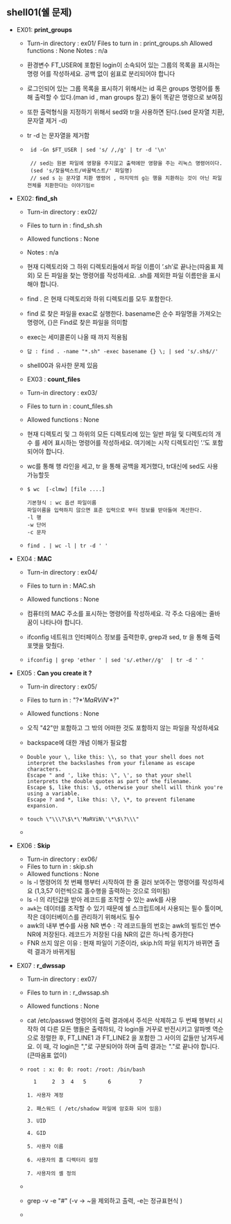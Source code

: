 ## shell01(쉘 문제)

- EX01: **print_groups**

  - Turn-in directory : ex01/
     Files to turn in : print_groups.sh Allowed functions : None
     Notes : n/a

  - 환경변수 FT_USER에 포함된 login이 소속되어 있는 그룹의 목록을 표시하는 명령 어를 작성하세요. 공백 없이 쉼표로 분리되어야 합니다

  - 로그인되어 있는 그룹 목록을 표시하기 위해서는 id 혹은 groups 명령어를 통해 출력할 수 있다.(man id , man groups 참고) 둘이 똑같은 명령으로 보여짐

  - 또한 출력형식을 지정하기 위해서 sed와 tr을 사용하면 된다.(sed 문자열 치환, 문자열 제거 -d)

  - tr -d 는 문자열을 제거함

  - ```
     id -Gn $FT_USER | sed 's/ /,/g' | tr -d '\n'
     
     // sed는 원본 파일에 영향을 주지않고 출력에만 영향을 주는 리눅스 명령어이다.
     (sed 's/찾을텍스트/바꿀텍스트/' 파일명)
     // sed s 는 문자열 치환 명령어 , 마지막의 g는 행을 치환하는 것이 아닌 파일 전체를 치환한다는 이야기임ㅌ
     ```

- EX02: **find_sh**

  - Turn-in directory : ex02/
  -  Files to turn in : find_sh.sh 
  - Allowed functions : None
  -  Notes : n/a
  -  현재 디렉토리와 그 하위 디렉토리들에서 파일 이름이 ’.sh’로 끝나는(따옴표 제외) 모 든 파일을 찾는 명령어를 작성하세요. .sh를 제외한 파일 이름만을 표시해야 합니다.
  -  find . 은 현재 디렉토리와 하위 디렉토리를 모두 포함한다.
  -  find 로 찾은 파일을 exac로 실행한다. basename은 순수 파일명을 가져오는 명령어, {}은 Find로 찾은 파일을 의미함
  -  exec는 세미콜론이 나올 때 까지 적용됨

  - ```
    답 : find . -name "*.sh" -exec basename {} \; | sed 's/.sh$//'
    ```

  - shell00과 유사한 문제 있음

  - EX03 : **count_files**

  - Turn-in directory : ex03/

  - Files to turn in : count_files.sh 

  - Allowed functions : None

  - 현재 디렉토리 및 그 하위의 모든 디렉토리에 있는 일반 파일 및 디렉토리의 개수 를 세어 표시하는 명령어를 작성하세요. 여기에는 시작 디렉토리인 ’.’도 포함되어야 합니다.

  - wc를 통해 행 라인을 세고, tr 을 통해 공백을 제거했다, tr대신에 sed도 사용 가능할듯

  - ```
    $ wc  [-clmw] [file ....]
    
    기본형식 : wc 옵션 파일이름
    파일이름을 입력하지 않으면 표준 입력으로 부터 정보를 받아들여 계산한다.
    -l 행
    -w 단어
    -c 문자
    ```

  - ```
    find . | wc -l | tr -d ' '
    ```

- EX04 : **MAC**

  - Turn-in directory : ex04/ 

  - Files to turn in : MAC.sh 

  - Allowed functions : None

  - 컴퓨터의 MAC 주소를 표시하는 명령어를 작성하세요. 각 주소 다음에는 줄바꿈이 나타나야 합니다.

  - ifconfig 네트워크 인터페이스 정보를 출력한후, grep과 sed, tr 을 통해 출력 포맷을 맞췄다.

  - ```
    ifconfig | grep 'ether ' | sed 's/.ether//g'  | tr -d ' '
    ```

- EX05 : **Can you create it ?**

  - Turn-in directory : ex05/ 

  - Files to turn in : "\?$*’MaRViN’*$?\" 

  - Allowed functions : None

  - 오직 "42"만 포함하고 그 밖의 어떠한 것도 포함하지 않는 파일을 작성하세요

  - backspace에 대한 개념 이해가 필요함

  - ```
    Double your \, like this: \\, so that your shell does not interpret the backslashes from your filename as escape characters.
    Escape " and ', like this: \", \', so that your shell interprets the double quotes as part of the filename.
    Escape $, like this: \$, otherwise your shell will think you're using a variable.
    Escape ? and *, like this: \?, \*, to prevent filename expansion.
    ```

  - ```
    touch \"\\\?\$\*\'MaRViN\'\*\$\?\\\"
    ```

  - 

- EX06 :  **Skip**

  - Turn-in directory : ex06/
  - Files to turn in : skip.sh 
  - Allowed functions : None
  -  ls -l 명령어의 첫 번째 행부터 시작하여 한 줄 걸러 보여주는 명령어를 작성하세요 (1,3,57 이런씩으로 홀수행을  출력하는 것으로 의미됨)
  - ls -l 의 리턴값을 받아 레코드를 조작할 수 있는 awk를 사용 
  - `awk`는 데이터를 조작할 수 있기 때문에 쉘 스크립트에서 사용되는 필수 툴이며, 작은 데이터베이스를 관리하기 위해서도 필수
  - awk의 내부 변수를 사용 NR 변수 : 각 레코드들의 번호는 awk의 빌트인 변수 NR에 저장된다. 레코드가 저장된 다음 NR의 값은 하나씩 증가한다
  - FNR 쓰지 않은 이유 : 현재 파일이 기준이라, skip.h의 파일 위치가 바뀌면 출력 결과가 바뀌게됨

- EX07 : **r_dwssap**

  - Turn-in directory : ex07/

  - Files to turn in : r_dwssap.sh 

  - Allowed functions : None

  - cat /etc/passwd 명령어의 출력 결과에서 주석은 삭제하고 두 번째 행부터 시작하 여 다른 모든 행들은 출력하되, 각 login들 거꾸로 반전시키고 알파벳 역순으로 정렬한 후, FT_LINE1 과 FT_LINE2 을 포함한 그 사이의 값들만 남겨두세요. 이 때, 각 login은 ","로 구분되어야 하며 출력 결과는 "."로 끝나야 합니다.(큰따옴표 없이) 

  - ```
    root : x: 0: 0: root: /root: /bin/bash
    
      1     2  3  4   5       6         7
    
    1. 사용자 계정
    
    2. 패스워드 ( /etc/shadow 파일에 암호화 되어 있음)
    
    3. UID
    
    4. GID
    
    5. 사용자 이름
    
    6. 사용자의 홈 디렉터리 설정
    
    7. 사용자의 셸 정의
    ```

  - 

  - grep -v -e "#"  (-v -> ~을 제외하고  출력, -e는 정규표현식 )

  - 

    

